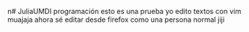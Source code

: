 n# JuliaUMDI
programación 
esto es una prueba
yo edito textos con vim
muajaja 
ahora sé editar desde firefox 
como una persona normal
jiji
